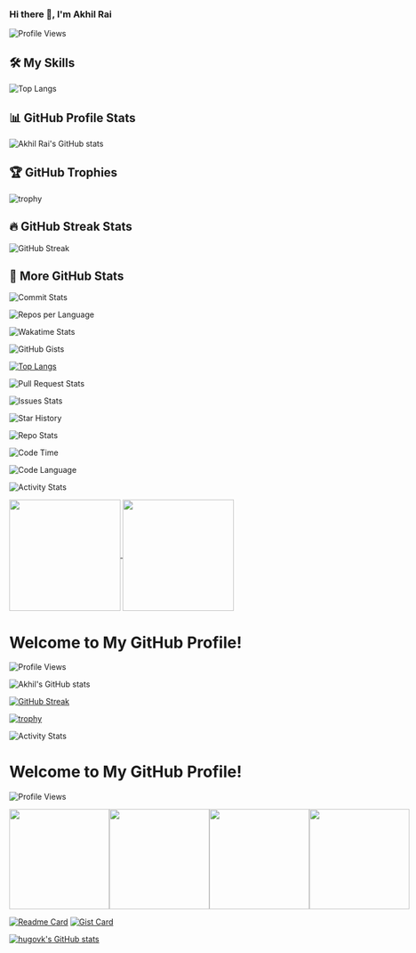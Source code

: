 ### Hi there 👋, I'm Akhil Rai

![Profile Views](https://komarev.com/ghpvc/?username=Penguin-Sucks&style=flat-square)

## 🛠️ My Skills

![Top Langs](https://github-readme-stats.vercel.app/api/top-langs/?username=Penguin-Sucks&layout=compact&theme=dark)

## 📊 GitHub Profile Stats

![Akhil Rai's GitHub stats](https://github-readme-stats.vercel.app/api?username=Penguin-Sucks&show_icons=true&theme=dark)

## 🏆 GitHub Trophies

![trophy](https://github-profile-trophy.vercel.app/?username=Penguin-Sucks&theme=onedark)

## 🔥 GitHub Streak Stats

![GitHub Streak](https://github-readme-streak-stats.herokuapp.com/?user=Penguin-Sucks&theme=dark)

## 🚀 More GitHub Stats

![Commit Stats](https://github-readme-stats.vercel.app/api/top-langs/?username=Penguin-Sucks&show_icons=true&locale=en&layout=compact&theme=dark)

![Repos per Language](https://github-readme-stats.vercel.app/api/top-langs/?username=Penguin-Sucks&hide=css,java,html&layout=compact&langs_count=6&theme=dark)

![Wakatime Stats](https://github-readme-stats.vercel.app/api/wakatime?username=Penguin-Sucks&theme=dark)

![GitHub Gists](https://github-readme-stats.vercel.app/api/gist?username=Penguin-Sucks&theme=dark)

[![Top Langs](https://github-readme-stats.vercel.app/api/top-langs/?username=AkhilRai28&layout=pie)](https://github.com/anuraghazra/github-readme-stats)

![Pull Request Stats](https://github-readme-stats.vercel.app/api/pin/?username=Penguin-Sucks&repo=github-readme-stats&theme=dark)

![Issues Stats](https://github-readme-stats.vercel.app/api/pin/?username=Penguin-Sucks&repo=github-readme-streak-stats&theme=dark)

![Star History](https://github-readme-stats.vercel.app/api/star-history/?username=Penguin-Sucks&theme=dark)

![Repo Stats](https://github-readme-stats.vercel.app/api/pin/?username=Penguin-Sucks&repo=github-profile-trophy&theme=dark)

![Code Time](https://github-readme-stats.vercel.app/api/wakatime?username=Penguin-Sucks&theme=dark)

![Code Language](https://github-readme-stats.vercel.app/api/top-langs/?username=Penguin-Sucks&langs_count=10&theme=dark)

![Activity Stats](https://github-profile-summary-cards.vercel.app/api/cards/profile-details?username=Penguin-Sucks&theme=dark)



<a href="https://github.com/anuraghazra/github-readme-stats">
  <img height=200 align="center" src="https://github-readme-stats.vercel.app/api?username=AkhilRai28" />
</a>
<a href="https://github.com/anuraghazra/convoychat">
  <img height=200 align="center" src="https://github-readme-stats.vercel.app/api/top-langs?username=AkhilRai28&layout=compact&langs_count=8&card_width=320" />
</a>


# Welcome to My GitHub Profile!

![Profile Views](https://komarev.com/ghpvc/?username=AkhilRai28&style=flat-square&color=blue)

![Akhil's GitHub stats](https://github-readme-stats.vercel.app/api?username=AkhilRai28&show_icons=true&theme=gruvbox_light)



[![GitHub Streak](https://github-readme-streak-stats.herokuapp.com?user=AkhilRai28&theme=solarized-light)](https://git.io/streak-stats)

[![trophy](https://github-profile-trophy.vercel.app/?username=AkhilRai28&row=2&column=3)](https://github.com/ryo-ma/github-profile-trophy)

![Activity Stats](https://github-profile-summary-cards.vercel.app/api/cards/profile-details?username=AkhilRai28&theme=dark)

##

# Welcome to My GitHub Profile!

![Profile Views](https://komarev.com/ghpvc/?username=AkhilRai28&style=flat-square&color=blue)

<div style="display: flex; justify-content: space-between;">

  <a href="https://github.com/anuraghazra/github-readme-stats">
    <img height="180" src="https://github-readme-stats.vercel.app/api?username=AkhilRai28&show_icons=true&theme=radical" />
  </a>

  <div>
    <a href="https://github.com/DenverCoder1/github-readme-streak-stats">
      <img height="180" src="https://github-readme-streak-stats.herokuapp.com?user=AkhilRai28&theme=radical" />
    </a>
  </div>
  <div>
    <a href="https://github.com/ryo-ma/github-profile-trophy">
      <img height="180" src="https://github-profile-trophy.vercel.app/?username=AkhilRai28&theme=radical" />
    </a>
  </div>
  <div>
    <a href="https://github.com/vn7n24fzkq/github-profile-summary-cards">
      <img height="180" src="https://github-profile-summary-cards.vercel.app/api/cards/profile-details?username=AkhilRai28&theme=dark" />
    </a>
  </div>

</div>



[![Readme Card](https://github-readme-stats.vercel.app/api/pin/?username=AkhilRai28&repo=github-readme-stats)](https://github.com/AkhilRai28/Robotic-Bot)
[![Gist Card](https://github-readme-stats.vercel.app/api/gist?id=bbfce31e0217a3689c8d961a356cb10d)](https://gist.github.com/Yizack/bbfce31e0217a3689c8d961a356cb10d/)

[![hugovk's GitHub stats](https://github-readme-stats.vercel.app/api?username=AkhilRai28&count_private=true&show_icons=true&hide_title=true&include_all_commits=true)](https://github.com/anuraghazra/github-readme-stats)
